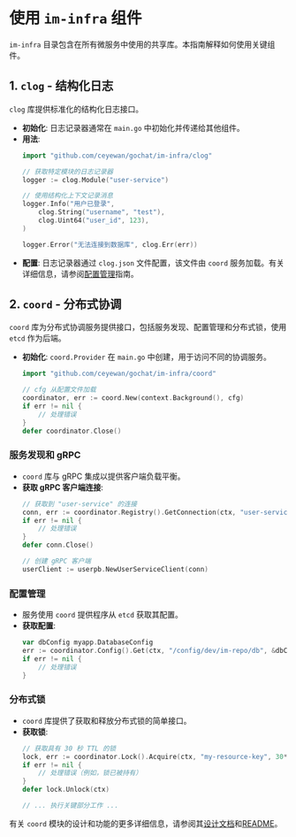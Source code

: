 # 使用 `im-infra` 组件

`im-infra` 目录包含在所有微服务中使用的共享库。本指南解释如何使用关键组件。

## 1. `clog` - 结构化日志

`clog` 库提供标准化的结构化日志接口。

-   **初始化**: 日志记录器通常在 `main.go` 中初始化并传递给其他组件。
-   **用法**:
    ```go
    import "github.com/ceyewan/gochat/im-infra/clog"

    // 获取特定模块的日志记录器
    logger := clog.Module("user-service")

    // 使用结构化上下文记录消息
    logger.Info("用户已登录",
        clog.String("username", "test"),
        clog.Uint64("user_id", 123),
    )

    logger.Error("无法连接到数据库", clog.Err(err))
    ```
-   **配置**: 日志记录器通过 `clog.json` 文件配置，该文件由 `coord` 服务加载。有关详细信息，请参阅[配置管理](./../../04_deployment/02_configuration.md)指南。

## 2. `coord` - 分布式协调

`coord` 库为分布式协调服务提供接口，包括服务发现、配置管理和分布式锁，使用 `etcd` 作为后端。

-   **初始化**: `coord.Provider` 在 `main.go` 中创建，用于访问不同的协调服务。
    ```go
    import "github.com/ceyewan/gochat/im-infra/coord"

    // cfg 从配置文件加载
    coordinator, err := coord.New(context.Background(), cfg)
    if err != nil {
        // 处理错误
    }
    defer coordinator.Close()
    ```

### 服务发现和 gRPC

-   `coord` 库与 gRPC 集成以提供客户端负载平衡。
-   **获取 gRPC 客户端连接**:
    ```go
    // 获取到 "user-service" 的连接
    conn, err := coordinator.Registry().GetConnection(ctx, "user-service")
    if err != nil {
        // 处理错误
    }
    defer conn.Close()

    // 创建 gRPC 客户端
    userClient := userpb.NewUserServiceClient(conn)
    ```

### 配置管理

-   服务使用 `coord` 提供程序从 `etcd` 获取其配置。
-   **获取配置**:
    ```go
    var dbConfig myapp.DatabaseConfig
    err := coordinator.Config().Get(ctx, "/config/dev/im-repo/db", &dbConfig)
    if err != nil {
        // 处理错误
    }
    ```

### 分布式锁

-   `coord` 库提供了获取和释放分布式锁的简单接口。
-   **获取锁**:
    ```go
    // 获取具有 30 秒 TTL 的锁
    lock, err := coordinator.Lock().Acquire(ctx, "my-resource-key", 30*time.Second)
    if err != nil {
        // 处理错误（例如，锁已被持有）
    }
    defer lock.Unlock(ctx)

    // ... 执行关键部分工作 ...
    ```

有关 `coord` 模块的设计和功能的更多详细信息，请参阅其[设计文档](../../../im-infra/coord/DESIGN.md)和[README](../../../im-infra/coord/README.md)。